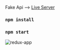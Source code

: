 Fake Api
-->  [Live Server](...)

### `npm install`

### `npm start`

![redux-app](https://user-images.githubusercontent.com/25709400/141538322-b8e1b5df-0ce0-4fe4-a7f1-a66723bdfb27.png)
